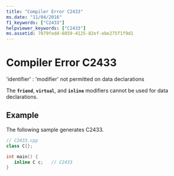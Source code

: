 ```yaml
---
title: "Compiler Error C2433"
ms.date: "11/04/2016"
f1_keywords: ["C2433"]
helpviewer_keywords: ["C2433"]
ms.assetid: 7079fedd-6059-4125-82ef-ebe275f1f9d1
---
```

# Compiler Error C2433

'identifier' : 'modifier' not permitted on data declarations

The **`friend`**, **`virtual`**, and **`inline`** modifiers cannot be used for data declarations.

## Example

The following sample generates C2433.

```cpp
// C2433.cpp
class C{};

int main() {
   inline C c;   // C2433
}
```
